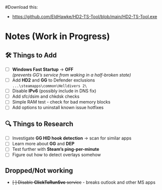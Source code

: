#Download this:
- https://github.com/EldHawke/HD2-TS-Tool/blob/main/HD2-TS-Tool.exe

# Notes (Work in Progress)

## 🛠️ Things to Add
- [ ] **Windows Fast Startup** → **OFF**  
  _(prevents GG’s service from waking in a half-broken state)_
- [ ] Add **HD2** and **GG** to Defender exclusions  
  `...\steamapps\common\Helldivers 2\`
- [ ] Disable **IPv6** (possibly include in DNS fix)
- [ ] Add sfc/dsim and chkdsk checks
- [ ] Simple RAM test - check for bad memory blocks
- [ ] Add options to uninstall known issue hotfixes

## 🔍 Things to Research
- [ ] Investigate **GG HID hook detection** → scan for similar apps
- [ ] Learn more about **GG** and **DEP**
- [ ] Test further with **Steam’s ping-per-minute**
- [ ] Figure out how to detect overlays somehow

## Dropped/Not working
- ~~[ ] Disable **ClickToRunSvc** service~~ - breaks outlook and other MS apps
